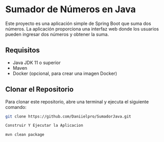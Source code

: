 # Sumador de Números en Java

Este proyecto es una aplicación simple de Spring Boot que suma dos números. La aplicación proporciona una interfaz web donde los usuarios pueden ingresar dos números y obtener la suma.

## Requisitos

- Java JDK 11 o superior
- Maven
- Docker (opcional, para crear una imagen Docker)

## Clonar el Repositorio

Para clonar este repositorio, abre una terminal y ejecuta el siguiente comando:

```bash
git clone https://github.com/Daniielpro/SumadorJava.git

Construir Y Ejecutar la Aplicacion

mvn clean package
